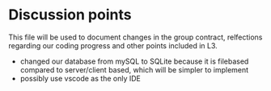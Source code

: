 # Discussion points

This file will be used to document changes in the group contract, relfections regarding our coding progress and other points included in L3.

- changed our database from mySQL to SQLite because it is filebased compared to server/client based, which will be simpler to implement
- possibly use vscode as the only IDE 